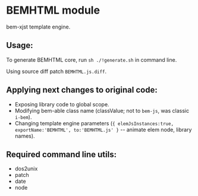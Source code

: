 # BEMHTML module

bem-xjst template engine.

## Usage:

To generate BEMHTML core, run `sh ./!generate.sh` in command line.

Using source diff patch `BEMHTML.js.diff`.

## Applying next changes to original code:

- Exposing library code to global scope.
- Modifying bem-able class name (classValue; not to `bem-js`, was classic `i-bem`).
- Changing template engine parameters (`{ elemJsInstances:true, exportName:'BEMHTML', to:'BEMHTML.js' }` -- animate elem node, library names).

## Required command line utils:

- dos2unix
- patch
- date
- node
